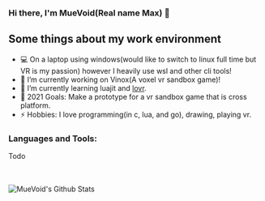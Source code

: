 ### Hi there, I'm MueVoid(Real name Max) 👋

## Some things about my work environment

- 💻 On a laptop using windows(would like to switch to linux full time but VR is my passion) however I heavily use wsl and other cli tools!
- 🔭 I’m currently working on Vinox(A voxel vr sandbox game)!
- 🌱 I’m currently learning luajit and [lovr](https://lovr.org).
- 🥅 2021 Goals: Make a prototype for a vr sandbox game that is cross platform.
- ⚡ Hobbies: I love programming(in c, lua, and go), drawing, playing vr.

### Languages and Tools:

Todo

<br />
<br />


<img align="left" alt="MueVoid's Github Stats" src="https://github-readme-stats.vercel.app/api?username=MueVoid&show_icons=true&hide_border=true" />
